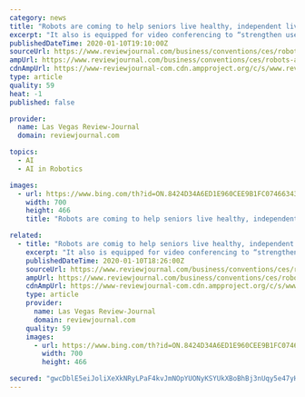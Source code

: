 ```yaml
---
category: news
title: "Robots are coming to help seniors live healthy, independent lives"
excerpt: "It also is equipped for video conferencing to “strengthen users’ social connection.” Connection or isolation? But do robots and artificial intelligence assistants promote connection or create isolation? The potential for the latter was a concern for Kari Olson, chief innovation and technology officer for Front Porch Center for Innovation ..."
publishedDateTime: 2020-01-10T19:10:00Z
sourceUrl: https://www.reviewjournal.com/business/conventions/ces/robots-are-coming-to-help-seniors-live-healthy-independent-lives-1932402/
ampUrl: https://www.reviewjournal.com/business/conventions/ces/robots-are-coming-to-help-seniors-live-healthy-independent-lives-1932402/amp/
cdnAmpUrl: https://www-reviewjournal-com.cdn.ampproject.org/c/s/www.reviewjournal.com/business/conventions/ces/robots-are-coming-to-help-seniors-live-healthy-independent-lives-1932402/amp/
type: article
quality: 59
heat: -1
published: false

provider:
  name: Las Vegas Review-Journal
  domain: reviewjournal.com

topics:
  - AI
  - AI in Robotics

images:
  - url: https://www.bing.com/th?id=ON.8424D34A6ED1E960CEE9B1FC07466343
    width: 700
    height: 466
    title: "Robots are coming to help seniors live healthy, independent lives"

related:
  - title: "Robots are comig to help seniors live healthy, independent lives"
    excerpt: "It also is equipped for video conferencing to “strengthen users’ social connection.” Connection or isolation? But do robots and artificial intelligence assistants promote connection or create isolation? The potential for the latter was a concern for Kari Olson, chief innovation and technology officer for Front Porch Center for Innovation ..."
    publishedDateTime: 2020-01-10T18:26:00Z
    sourceUrl: https://www.reviewjournal.com/business/conventions/ces/robots-are-comig-to-help-seniors-live-healthy-independent-lives-1932402/
    ampUrl: https://www.reviewjournal.com/business/conventions/ces/robots-are-comig-to-help-seniors-live-healthy-independent-lives-1932402/amp/
    cdnAmpUrl: https://www-reviewjournal-com.cdn.ampproject.org/c/s/www.reviewjournal.com/business/conventions/ces/robots-are-comig-to-help-seniors-live-healthy-independent-lives-1932402/amp/
    type: article
    provider:
      name: Las Vegas Review-Journal
      domain: reviewjournal.com
    quality: 59
    images:
      - url: https://www.bing.com/th?id=ON.8424D34A6ED1E960CEE9B1FC07466343
        width: 700
        height: 466

secured: "gwcDblE5eiJoliXeXkNRyLPaF4kvJmNOpYUONyKSYUkXBoBhBj3nUqy5e47yHZfKO27qbEkoHTKkYoHZFqD+Ka7TkaMhQp7I126YlQrvDKcaqXwfYBzfOObb+NgY2U7WT+DRTyRTyynp6dxkkIJ6hyYxvg6Pyg8HKZiD5Ub/PLdNM98KSeRK1SyQaYhPiZunD+8qwRd6GxJWzUHz9+wqp9CMzw7co+pb31fLf7k01OKX3mXvhBGnP5c9wrAoJ3fVFGrwsCZhlKF/F5fpz9NzTw==;0lM91POwhOusJhgnBAZatA=="
---
```


